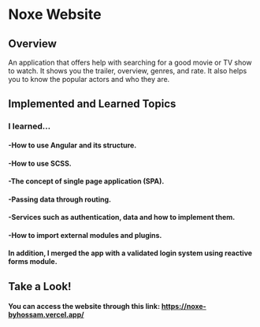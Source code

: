 # Noxe Website

## Overview
An application that offers help with searching for a good movie or TV show to watch. It shows you the trailer, overview, genres, and rate. It also helps you to know the popular actors and who they are.

## Implemented and Learned Topics

### I learned...

#### -How to use Angular and its structure.
#### -How to use SCSS.
#### -The concept of single page application (SPA).
#### -Passing data through routing.
#### -Services such as authentication, data and how to implement them.
#### -How to import external modules and plugins. 
#### In addition, I merged the app with a validated login system using reactive forms module.

## Take a Look!
#### You can access the website through this link: https://noxe-byhossam.vercel.app/
